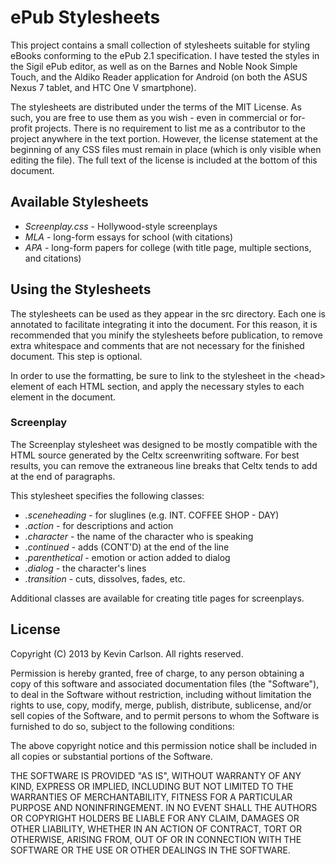 ePub Stylesheets
================

This project contains a small collection of stylesheets suitable for styling
eBooks conforming to the ePub 2.1 specification. I have tested the styles in the
Sigil ePub editor, as well as on the Barnes and Noble Nook Simple Touch, and the
Aldiko Reader application for Android (on both the ASUS Nexus 7 tablet, and HTC
One V smartphone).

The stylesheets are distributed under the terms of the MIT License. As such, you
are free to use them as you wish - even in commercial or for-profit projects.
There is no requirement to list me as a contributor to the project anywhere in
the text portion. However, the license statement at the beginning of any CSS
files must remain in place (which is only visible when editing the file). The
full text of the license is included at the bottom of this document.

## Available Stylesheets

* *Screenplay.css* - Hollywood-style screenplays
* *MLA* - long-form essays for school (with citations)
* *APA* - long-form papers for college (with title page, multiple sections, and
  citations)

## Using the Stylesheets
The stylesheets can be used as they appear in the src directory. Each one is annotated to facilitate integrating it into the document. For this reason, it is recommended that you minify the stylesheets before publication, to remove extra whitespace and comments that are not necessary for the finished document. This step is optional.

In order to use the formatting, be sure to link to the stylesheet in the &lt;head&gt; element of each HTML section, and apply the necessary styles to each element in the document.

### Screenplay

The Screenplay stylesheet was designed to be mostly compatible with the HTML source generated by the Celtx screenwriting software. For best results, you can remove the extraneous line breaks that Celtx tends to add at the end of paragraphs.

This stylesheet specifies the following classes:

* *.sceneheading* - for sluglines (e.g. INT. COFFEE SHOP - DAY)
* *.action* - for descriptions and action
* *.character* - the name of the character who is speaking
* *.continued* - adds (CONT'D) at the end of the line
* *.parenthetical* - emotion or action added to dialog
* *.dialog* - the character's lines
* *.transition* - cuts, dissolves, fades, etc.

Additional classes are available for creating title pages for screenplays.

## License

Copyright (C) 2013 by Kevin Carlson. All rights reserved.

Permission is hereby granted, free of charge, to any person obtaining a copy of
this software and associated documentation files (the "Software"), to deal in
the Software without restriction, including without limitation the rights to
use, copy, modify, merge, publish, distribute, sublicense, and/or sell copies of
the Software, and to permit persons to whom the Software is furnished to do so,
subject to the following conditions:

The above copyright notice and this permission notice shall be included in all
copies or substantial portions of the Software.

THE SOFTWARE IS PROVIDED "AS IS", WITHOUT WARRANTY OF ANY KIND, EXPRESS OR
IMPLIED, INCLUDING BUT NOT LIMITED TO THE WARRANTIES OF MERCHANTABILITY, FITNESS
FOR A PARTICULAR PURPOSE AND NONINFRINGEMENT. IN NO EVENT SHALL THE AUTHORS OR
COPYRIGHT HOLDERS BE LIABLE FOR ANY CLAIM, DAMAGES OR OTHER LIABILITY, WHETHER
IN AN ACTION OF CONTRACT, TORT OR OTHERWISE, ARISING FROM, OUT OF OR IN
CONNECTION WITH THE SOFTWARE OR THE USE OR OTHER DEALINGS IN THE SOFTWARE.

